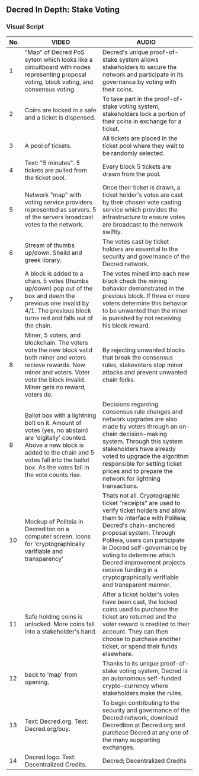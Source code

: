 ## Decred In Depth: Stake Voting
### Visual Script

No. | VIDEO | AUDIO
--- | ----- | -----
1 | "Map" of Decred PoS sytem which looks like a circuitboard with nodes representing proposal voting, block voting, and consensus voting. | Decred's unique proof-of-stake system allows stakeholders to secure the network and participate in its governance by voting with their coins.
2 | Coins are locked in a safe and a ticket is dispensed. | To take part in the proof-of-stake voting system, stakeholders lock a portion of their coins in exchange for a ticket.
3 | A pool of tickets. | All tickets are placed in the ticket pool where they wait to be randomly selected.
4 | Text: "5 minutes". 5 tickets are pulled from the ticket pool. | Every block 5 tickets are drawn from the pool. 
5| Network "map" with voting service providers represented as servers. 5 of the servers broadcast votes to the network. | Once their ticket is drawn, a ticket holder's votes are cast by their chosen vote casting service which provides the infrastructure to ensure votes are broadcast to the network swiftly.
6 | Stream of thumbs up/down. Sheild and greek library. | The votes cast by ticket holders are essential to the security and governance of the Decred network.
7 | A block is added to a chain. 5 votes (thumbs up/down) pop out of the box and deem the previous one invalid by 4/1. The previous block turns red and falls out of the chain. | The votes mined into each new block check the mining behavior demonstrated in the previous block. If three or more voters determine this behavior to be unwanted then the miner is punished by not receiving his block reward.
8 | Miner, 5 voters, and blockchain. The voters vote the new block valid both miner and voters recieve rewards. New miner and voters. Voter vote the block invalid. Miner gets no reward, voters do. | By rejecting unwanted blocks that break the consensus rules, stakevoters stop miner attacks and prevent unwanted chain forks.
9 | Ballot box with a lightning bolt on it. Amount of votes (yes, no abstain) are 'digitally' counted. Above a new block is added to the chain and 5 votes fall into the ballot box. As the votes fall in the vote counts rise.| Decisions regarding consensus rule changes and network upgrades are also made by voters through an on-chain decision-making system. Through this system stakeholders have already voted to upgrade the algorithm responsible for setting ticket prices and to prepare the network for lightning transactions.
10 | Mockup of Politeia in Decrediton on a computer screen. Icons for 'cryptographically varifiable and transparency' | Thats not all. Cryptographic ticket "receipts" are used to verify ticket holders and allow them to interface with Politeia; Decred's chain-anchored proposal system. Through Politeia, users can participate in Decred self-governance by voting to determine which Decred improvement projects receive funding in a cryptographically verifiable and transparent manner.
11 | Safe holding coins is unlocked. More coins fall into a stakeholder's hand. | After a ticket holder's votes have been cast, the locked coins used to purchase the ticket are returned and the voter reward is credited to their account. They can then choose to purchase another ticket, or spend their funds elsewhere.
12 | back to 'map' from opening. | Thanks to its unique proof-of-stake voting system, Decred is an autonomous self-funded crypto-currency where stakeholders make the rules.
13 | Text: Decred.org. Text: Decred.org/buy. | To begin contributing to the security and governance of the Decred network, download Decrediton at Decred.org and purchase Decred at any one of the many supporting exchanges.
14 | Decred logo. Text: Decentralized Credits. | Decred; Decentralized Credits 
 